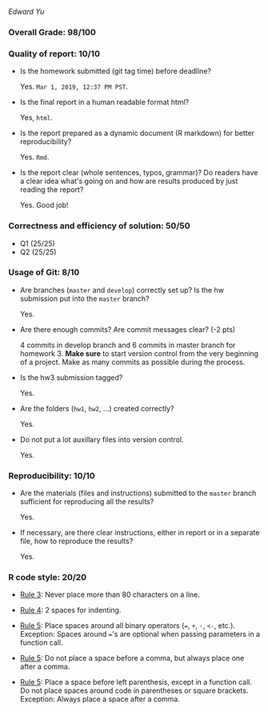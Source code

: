
*Edward Yu*

### Overall Grade: 98/100

### Quality of report: 10/10

-   Is the homework submitted (git tag time) before deadline?

    Yes. `Mar 1, 2019, 12:37 PM PST`.

-   Is the final report in a human readable format html?

    Yes, `html`.

-   Is the report prepared as a dynamic document (R markdown) for better reproducibility?

    Yes. `Rmd`.

-   Is the report clear (whole sentences, typos, grammar)? Do readers have a clear idea what's going on and how are results produced by just reading the report?

    Yes. Good job!

### Correctness and efficiency of solution: 50/50

-   Q1 (25/25)
-   Q2 (25/25)
  
### Usage of Git: 8/10

-   Are branches (`master` and `develop`) correctly set up? Is the hw submission put into the `master` branch?

    Yes.

-   Are there enough commits? Are commit messages clear? (-2 pts) 

     4 commits in develop branch and 6 commits in master branch for homework 3. **Make sure** to start version control from the very beginning of a project. Make as many commits as possible during the process. 
      
- 	Is the hw3 submission tagged? 
	
	Yes. 

-   Are the folders (`hw1`, `hw2`, ...) created correctly?

    Yes.

-   Do not put a lot auxillary files into version control.

    Yes.

### Reproducibility: 10/10

-   Are the materials (files and instructions) submitted to the `master` branch sufficient for reproducing all the results?

    Yes. 
    
    
-   If necessary, are there clear instructions, either in report or in a separate file, how to reproduce the results?

    Yes.

### R code style: 20/20

-   [Rule 3](https://google.github.io/styleguide/Rguide.xml#linelength): Never place more than 80 characters on a line. 

-   [Rule 4](https://google.github.io/styleguide/Rguide.xml#indentation): 2 spaces for indenting.

-   [Rule 5](https://google.github.io/styleguide/Rguide.xml#spacing): Place spaces around all binary operators (`=`, `+`, `-`, `<-`, etc.). Exception: Spaces around `=`'s are optional when passing parameters in a function call.

-   [Rule 5](https://google.github.io/styleguide/Rguide.xml#spacing): Do not place a space before a comma, but always place one after a comma.

-   [Rule 5](https://google.github.io/styleguide/Rguide.xml#spacing): Place a space before left parenthesis, except in a function call. Do not place spaces around code in parentheses or square brackets. Exception: Always place a space after a comma.
